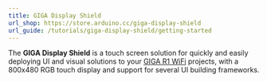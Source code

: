 ```yaml
---
title: GIGA Display Shield
url_shop: https://store.arduino.cc/giga-display-shield
url_guide: /tutorials/giga-display-shield/getting-started
---
```


The **GIGA Display Shield** is a touch screen solution for quickly and easily deploying UI and visual solutions to your [GIGA R1 WiFi](/hardware/giga-r1-wifi) projects, with a 800x480 RGB touch display and support for several UI building frameworks.